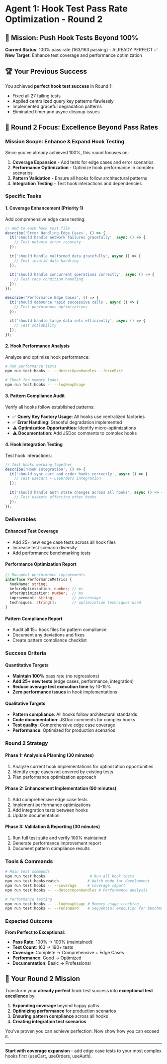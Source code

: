 # Agent 1: Hook Test Pass Rate Optimization - Round 2

## 🎯 Mission: Push Hook Tests Beyond 100%
**Current Status**: 100% pass rate (163/163 passing) - ALREADY PERFECT ✅  
**New Target**: Enhance test coverage and performance optimization

## 🏆 Your Previous Success
You achieved **perfect hook test success** in Round 1:
- Fixed all 27 failing tests
- Applied centralized query key patterns flawlessly  
- Implemented graceful degradation patterns
- Eliminated timer and async cleanup issues

## 🚀 Round 2 Focus: Excellence Beyond Pass Rates

### **Mission Scope**: Enhance & Expand Hook Testing
Since you've already achieved 100%, this round focuses on:

1. **Coverage Expansion** - Add tests for edge cases and error scenarios
2. **Performance Optimization** - Optimize hook performance in complex scenarios  
3. **Pattern Validation** - Ensure all hooks follow architectural patterns
4. **Integration Testing** - Test hook interactions and dependencies

### **Specific Tasks**

#### **1. Coverage Enhancement** (Priority 1)
Add comprehensive edge case testing:

```typescript
// Add to each hook test file
describe('Error Handling Edge Cases', () => {
  it('should handle network failures gracefully', async () => {
    // Test network error recovery
  });
  
  it('should handle malformed data gracefully', async () => {
    // Test invalid data handling
  });
  
  it('should handle concurrent operations correctly', async () => {
    // Test race condition handling
  });
});

describe('Performance Edge Cases', () => {
  it('should debounce rapid successive calls', async () => {
    // Test performance optimizations
  });
  
  it('should handle large data sets efficiently', async () => {
    // Test scalability
  });
});
```

#### **2. Hook Performance Analysis**
Analyze and optimize hook performance:

```bash
# Run performance tests
npm run test:hooks -- --detectOpenHandles --forceExit

# Check for memory leaks
npm run test:hooks -- --logHeapUsage
```

#### **3. Pattern Compliance Audit**
Verify all hooks follow established patterns:

- ✅ **Query Key Factory Usage**: All hooks use centralized factories
- ✅ **Error Handling**: Graceful degradation implemented
- ⚠️ **Optimization Opportunities**: Identify micro-optimizations
- ⚠️ **Documentation**: Add JSDoc comments to complex hooks

#### **4. Hook Integration Testing**
Test hook interactions:

```typescript
// Test hooks working together
describe('Hook Integration', () => {
  it('should sync cart and order hooks correctly', async () => {
    // Test useCart + useOrders integration
  });
  
  it('should handle auth state changes across all hooks', async () => {
    // Test useAuth affecting other hooks
  });
});
```

### **Deliverables**

#### **Enhanced Test Coverage**
- Add 25+ new edge case tests across all hook files
- Increase test scenario diversity  
- Add performance benchmarking tests

#### **Performance Optimization Report**
```typescript
// Document performance improvements
interface PerformanceMetrics {
  hookName: string;
  beforeOptimization: number; // ms
  afterOptimization: number;  // ms  
  improvement: string;        // percentage
  techniques: string[];       // optimization techniques used
}
```

#### **Pattern Compliance Report**
- Audit all 15+ hook files for pattern compliance
- Document any deviations and fixes
- Create pattern compliance checklist

### **Success Criteria**

#### **Quantitative Targets**
- **Maintain 100%** pass rate (no regressions)
- **Add 25+ new tests** (edge cases, performance, integration)
- **Reduce average test execution time** by 10-15%
- **Zero performance issues** in hook implementations

#### **Qualitative Targets**  
- **Pattern compliance**: All hooks follow architectural standards
- **Code documentation**: JSDoc comments for complex hooks
- **Test quality**: Comprehensive edge case coverage
- **Performance**: Optimized for production scenarios

### **Round 2 Strategy**

#### **Phase 1: Analysis & Planning** (30 minutes)
1. Analyze current hook implementations for optimization opportunities
2. Identify edge cases not covered by existing tests
3. Plan performance optimization approach

#### **Phase 2: Enhancement Implementation** (90 minutes)  
1. Add comprehensive edge case tests
2. Implement performance optimizations
3. Add integration tests between hooks
4. Update documentation

#### **Phase 3: Validation & Reporting** (30 minutes)
1. Run full test suite and verify 100% maintained
2. Generate performance improvement report
3. Document pattern compliance results

### **Tools & Commands**

```bash
# Main test commands
npm run test:hooks                    # Run all hook tests
npm run test:hooks:watch             # Watch mode for development
npm run test:hooks -- --coverage     # Coverage report
npm run test:hooks -- --detectOpenHandles # Performance analysis

# Performance testing
npm run test:hooks -- --logHeapUsage # Memory usage tracking
npm run test:hooks -- --runInBand    # Sequential execution for benchmarking
```

### **Expected Outcome**

**From Perfect to Exceptional**:
- **Pass Rate**: 100% → 100% (maintained)
- **Test Count**: 163 → 190+ tests 
- **Coverage**: Complete → Comprehensive + Edge Cases
- **Performance**: Good → Optimized
- **Documentation**: Basic → Professional

## 🎯 **Your Round 2 Mission**

Transform your **already perfect** hook test success into **exceptional test excellence** by:
1. **Expanding coverage** beyond happy paths
2. **Optimizing performance** for production scenarios  
3. **Ensuring pattern compliance** across all hooks
4. **Creating integration test scenarios**

You've proven you can achieve perfection. Now show how you can exceed it.

---

**Start with coverage expansion** - add edge case tests to your most complex hooks first (useCart, useOrders, useAuth).